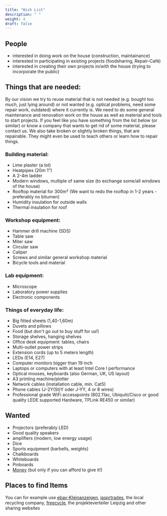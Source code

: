 ```yaml
---
title: "Wish List"
description: " "
weight: 4
draft: false
---
```


## People
- interested in doing work on the house (construction, maintainance)
- interested in participating in existing projects (foodsharing, Repair-Café)
- interested in creating their own projects in/with the house (trying to incorporate the public)

## Things that are needed:

By our vision we try to reuse material that is not needed (e.g. bought too much, just lying around) or not wanted (e.g. optical problems, need some repair work, outdated) where it currently is.
We need to do some general maintenance and renovation work on the house as well as material and tools to start projects.
If you feel like you have something from the list below (or similar) or know a company that wants to get rid of some material, please contact us.
We also take broken or slightly broken things, that are repairable.
They might even be used to teach others or learn how to repair things.

### Building material:
- Lime plaster (a lot)
- Heatpipes (20m 1")
- A 2-4m ladder
- Modern windows, multiple of same size (to exchange some/all windows of the house)
- Rooftop material for 300m² (We want to redo the rooftop in 1-2 years - preferably no bitumen)
- Humidity insulation for outside walls
- Thermal insulation for roof

### Workshop equipment:
- Hammer drill machine (SDS)
- Table saw
- Miter saw
- Circular saw
- Caliper
- Screws and similar general workshop material
- Bicycle tools and material

### Lab equipment:
- Microscope
- Laboratory power supplies
- Electronic components

### Things of everyday life:
 - Big fitted sheets (1,40-1,60m)
 - Duvets and pillows
 - Food (but don't go out to buy stuff for us!)
 - Storage shelves, hanging shelves
 - Office desk equipment: tables, chairs
 - Multi-outlet power strips
 - Extension cords (up to 5 meters length)
 - LEDs (E14, E27)
 - Computer monitors bigger than 19 inch
 - Laptops or computers with at least Intel Core I performance
 - Optical mouses, keyboards (also German, UK, US layout)
 - A3 printing machine/plotter
 - Network cables (installation cable, min. Cat5)
 - Phone cables (J-2Y(St)Y oder J-YY, 4 or 8 wires)
 - Professional grade WiFi accesspoints (802.11ac, Ubiquiti/Cisco or good quality LEDE supported Hardware, TPLink RE450 or similar)

## Wanted
- Projectors (preferably LED)
- Good quality speakers
- amplifiers (modern, low energy usage)
- Dice
- Sports equipment (barbells, weights)
- Chalkboards
- Whiteboards
- Pinboards
- [Money](../../contact) (but only if you can afford to give it!)

## Places to find Items
You can for example use [ebay-Kleinanzeigen](https://www.ebay-kleinanzeigen.de/), [jasprtrades](https://jasprtrades.com/), the local recycling company, [freecycle](https://www.freecycle.org/), the projekteverteiler Leipzig and other sharing websites
